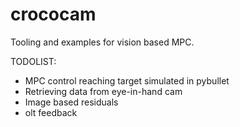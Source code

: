 crococam
==================

Tooling and examples for vision based MPC.

TODOLIST:
- MPC control reaching target simulated in pybullet  
- Retrieving data from eye-in-hand cam  
- Image based residuals  
- olt feedback  
